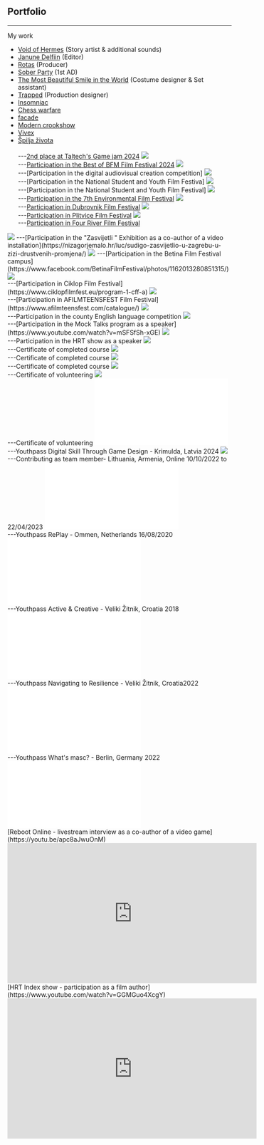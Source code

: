 ## Portfolio

---

My work
- [Void of Hermes](https://ron88.itch.io/voidofhermes) (Story artist & additional sounds)<br>
- [Janune Delfiin](https://youtu.be/i1NG0aJdnV0?si=S4cqvwcB_tprzyL4) (Editor)<br>
- [Rotas](https://vimeo.com/963351193) (Producer)<br>
- [Sober Party](https://www.youtube.com/watch?v=twmHNhzuqF4) (1st AD)<br>
- [The Most Beautiful Smile in the World](https://www.efis.ee/en/film-categotries/movies/id/21316/) (Costume designer & Set assistant)<br>
- [Trapped](https://youtu.be/iSeHwxlJarI) (Production designer)<br>
- [Insomniac](https://youtu.be/ouFNgFIdizs)<br>
- [Chess warfare](https://youtu.be/BknSIQ34q6o)<br>
- [facade](https://youtu.be/vJhwPj2xjGU)<br>
- [Modern crookshow](https://youtu.be/X1LhlHebvA8)<br>
- [Vivex](https://youtu.be/Rd9rjjJ9amo)<br>
- [Špilja života](https://youtu.be/KARWocfbHIg)<br><br>
---[2nd place at Taltech's Game jam 2024](https://gamecamp.ituk.ee/event/08dcca81-1c54-47d0-8eda-151aa7b1e956/games)
<img src="images/hermes.jpeg?raw=true"/><br>
---[Participation in the Best of BFM Film Festival 2024](https://www.tlu.ee/en/bfm/about-us/best-bfm)
<img src="images/sp1.jpg?raw=true"/><br>
---[Participation in the digital audiovisual creation competition]
<img src="images/sp2.jpg?raw=true"/><br>
---[Participation in the National Student and Youth Film Festiva]
<img src="images/PEFF_2023.jpg?raw=true"/><br>
---[Participation in the National Student and Youth Film Festival]
<img src="images/PEFF_2024.jpg?raw=true"/><br>
---[Participation in the 7th Environmental Film Festival](https://okolisnifestival.zelena-akcija.hr/program-2020/)
<img src="images/okolisni_filmski_festival.jpeg?raw=true"/><br>
---[Participation in Dubrovnik Film Festival](https://www.zagorje.com/clanak/vijesti/kratkometrazni-film-moderna-kuharica-dorje-cug-i-dee-vitas-iz-sudigo-a-plasirao-se-na-dubr)
<img src="images/duff.jpg?raw=true"/><br>
---[Participation in Plitvice Film Festival](https://www.facebook.com/watch/?v=509903089794936)
<img src="images/plitvice_film_festival.jpg?raw=true"/><br>
---[Participation in Four River Film Festival](https://frff.com.hr/extfiles/catalogues/ct2019.pdf)
<img src="images/frff.jpg?raw=true"/>
---[Participation in the "Zasvijetli " Exhibition as a co-author of a video installation](https://nizagorjemalo.hr/luc/sudigo-zasvijetlio-u-zagrebu-u-zizi-drustvenih-promjena/)
<img src="images/Zasvijetli.jpg?raw=true"/>
---[Participation in the Betina Film Festival campus](https://www.facebook.com/BetinaFilmFestival/photos/1162013280851315/)
<img src="images/Baff.jpg?raw=true"/><br>
---[Participation in Ciklop Film Festival](https://www.ciklopfilmfest.eu/program-1-cff-a)
<img src="images/ciklop.jpg?raw=true"/><br>
---[Participation in AFILMTEENSFEST Film Festival](https://www.afilmteensfest.com/catalogue/)
<img src="images/teens.jpg?raw=true"/><br>
---Participation in the county English language competition
<img src="images/engleski.jpg?raw=true"/><br>
---[Participation in the Mock Talks program as a speaker](https://www.youtube.com/watch?v=mSFSfSh-xGE)
<img src="images/ted_talk.jpg?raw=true"/><br>
---Participation in the HRT show as a speaker
<img src="images/radio.jpg?raw=true"/><br>
---Certificate of completed course
<img src="images/certifikat.jpg?raw=true"/><br>
---Certificate of completed course
<img src="images/blender_eng.jpg?raw=true"/><br>
---Certificate of completed course
<img src="images/film_certificate.jpg?raw=true"/><br>
---Certificate of volunteering
<img src="images/volontiranje.jpg?raw=true"/><br>
---Certificate of volunteering
   <embed src="images/yp_latvia.pdf?raw=true"/><br>
---Youthpass Digital Skill Through Game Design - Krimulda, Latvia 2024
<img src="images/poff.jpg?raw=true"/><br>
---Contributing as team member- Lithuania, Armenia, Online 10/10/2022 to 22/04/2023
<embed src="images/yp_dt.pdf?raw=true"/><br>
---Youthpass RePlay - Ommen, Netherlands 16/08/2020
<embed src="images/yp_ommen.pdf?raw=true"/><br>
---Youthpass Active & Creative - Veliki Žitnik, Croatia 2018
<embed src="images/yp_zitnik.pdf?raw=true"/><br>
---Youthpass Navigating to Resilience - Veliki Žitnik, Croatia2022
<embed src="images/yp_zitnik_2022.pdf?raw=true"/><br>
---Youthpass What's masc? - Berlin, Germany 2022
<embed src="images/yp_berlin.pdf?raw=true"/><br>
[Reboot Online - livestream interview as a co-author of a video game](https://youtu.be/apc8aJwuOnM)
<iframe width="560" height="315" src="https://www.youtube.com/embed/apc8aJwuOnM" title="YouTube video player" frameborder="0" allow="accelerometer; autoplay; clipboard-write; encrypted-media; gyroscope; picture-in-picture" allowfullscreen></iframe><br>
[HRT Index show - participation as a film author](https://www.youtube.com/watch?v=GGMGuo4XcgY)
<iframe width="560" height="315" src="https://www.youtube.com/embed/GGMGuo4XcgY" title="YouTube video player" frameborder="0" allow="accelerometer; autoplay; clipboard-write; encrypted-media; gyroscope; picture-in-picture" allowfullscreen></iframe>
<br>
